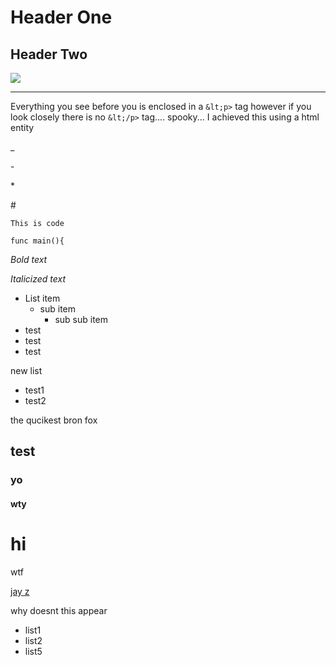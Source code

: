 # Header One

## Header Two

<img src=/pix/me.png>

<hr>

Everything you see before you is enclosed in a `&lt;p>` tag however if you look closely there is no `&lt;/p>` tag.... spooky... I achieved this using a html entity 

\_

\-

\*

\#

`This is code`

`func main(){`

*Bold text*

_Italicized text_


- List item
	- sub item
		- sub sub item
- test
- test
- test

new list


- test1
- test2

the qucikest bron fox 

## test

### yo

#### wty

# hi

wtf

[jay z](//avsbq.org)

why doesnt this appear

- list1
- list2
- list5
